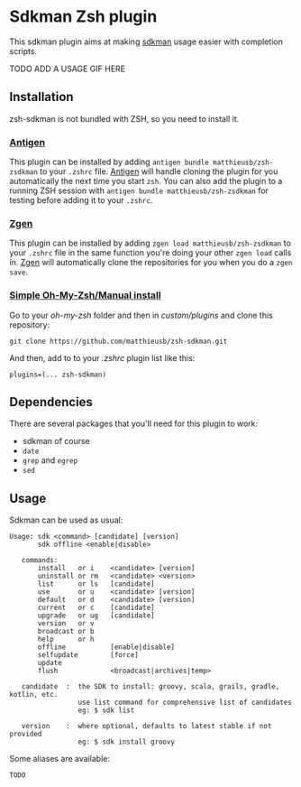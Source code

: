 # Sdkman Zsh plugin

This sdkman plugin aims at making [sdkman](https://sdkman.io) usage easier with completion scripts.

TODO ADD A USAGE GIF HERE

## Installation

zsh-sdkman is not bundled with ZSH, so you need to install it.

### [Antigen](https://github.com/zsh-users/antigen)

This plugin can be installed by adding `antigen bundle matthieusb/zsh-zsdkman` to your `.zshrc` file. [Antigen](https://github.com/zsh-users/antigen) will handle cloning the plugin for you automatically the next time you start `zsh`. You can also add the plugin to a running ZSH session with `antigen bundle matthieusb/zsh-zsdkman` for testing before adding it to your `.zshrc`.

### [Zgen](https://github.com/tarjoilija/zgen)

This plugin can be installed by adding `zgen load matthieusb/zsh-zsdkman` to your `.zshrc` file in the same function you're doing your other `zgen load` calls in. [Zgen](https://github.com/tarjoilija/zgen) will automatically clone the repositories for you when you do a `zgen save`.


### [Simple Oh-My-Zsh/Manual install](http://ohmyz.sh/)

Go to your *oh-my-zsh* folder and then in *custom/plugins* and clone this repository:

```
git clone https://github.com/matthieusb/zsh-sdkman.git
```

And then, add to to your *.zshrc* plugin list like this:

```
plugins=(... zsh-sdkman)
```

## Dependencies

There are several packages that you'll need for this plugin to work:
* sdkman of course
* `date`
* `grep` and `egrep`
* `sed`

## Usage

Sdkman can be used as usual:

```
Usage: sdk <command> [candidate] [version]
       sdk offline <enable|disable>

   commands:
       install   or i    <candidate> [version]
       uninstall or rm   <candidate> <version>
       list      or ls   [candidate]
       use       or u    <candidate> [version]
       default   or d    <candidate> [version]
       current   or c    [candidate]
       upgrade   or ug   [candidate]
       version   or v
       broadcast or b
       help      or h
       offline           [enable|disable]
       selfupdate        [force]
       update
       flush             <broadcast|archives|temp>

   candidate  :  the SDK to install: groovy, scala, grails, gradle, kotlin, etc.
                 use list command for comprehensive list of candidates
                 eg: $ sdk list

   version    :  where optional, defaults to latest stable if not provided
                 eg: $ sdk install groovy
```

Some aliases are available:

```
TODO
```
